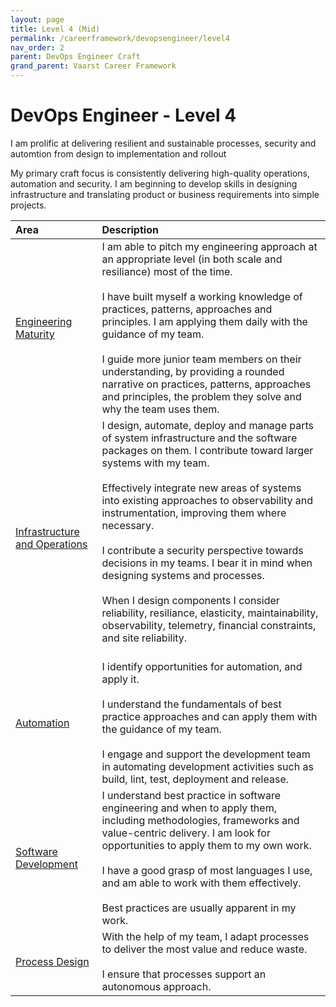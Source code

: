 ```yaml
---
layout: page
title: Level 4 (Mid)
permalink: /careerframework/devopsengineer/level4
nav_order: 2
parent: DevOps Engineer Craft
grand_parent: Vaarst Career Framework
---
```


# DevOps Engineer - Level 4

I am prolific at delivering resilient and sustainable processes, security and automtion from design to implementation and rollout 

My primary craft focus is consistently delivering high-quality operations, automation and security. I am beginning to develop skills in designing infrastructure and translating product or business requirements into simple projects.			

|Area          | Description       |
|:-------------|:------------------|
| [Engineering Maturity](/careerframework/devopsengineer#engineering-maturity) | I am able to pitch my engineering approach at an appropriate level (in both scale and resiliance) most of the time. <br><br> I have built myself a working knowledge of practices, patterns, approaches and principles. I am applying them daily with the guidance of my team. <br><br> I guide more junior team members on their understanding, by providing a rounded narrative on practices, patterns, approaches and principles, the problem they solve and why the team uses them. |
| [Infrastructure and Operations](/careerframework/devopsengineer#infrastructure-and-operations) | I design, automate, deploy and manage parts of system infrastructure and the software packages on them. I contribute toward larger systems with my team. <br><br> Effectively integrate new areas of systems into existing approaches to observability and instrumentation, improving them where necessary. <br><br> I contribute a security perspective towards decisions in my teams. I bear it in mind when designing systems and processes. <br><br> When I design components I consider reliability, resiliance, elasticity, maintainability, observability, telemetry, financial constraints, and site reliability. <br><br> |
| [Automation](/careerframework/devopsengineer#automation) | I identify opportunities for automation, and apply it. <br><br> I understand the fundamentals of best practice approaches and can apply them with the guidance of my team. <br><br> I engage and support the development team in automating development activities such as build, lint, test, deployment and release. |
| [Software Development](/careerframework/devopsengineer#software-development) | I understand best practice in software engineering and when to apply them, including methodologies, frameworks and value-centric delivery. I am look for opportunities to apply them to my own work. <br><br> I have a good grasp of most languages I use, and am able to work with them effectively. <br><br> Best practices are usually apparent in my work. |
| [Process Design](/careerframework/devopsengineer#process-design) | With the help of my team, I adapt processes to deliver the most value and reduce waste. <br><br> I ensure that processes support an autonomous approach. |
